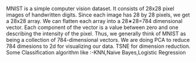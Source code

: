 MNIST is a simple computer vision dataset. It consists of 28x28 pixel images of handwritten digits.
Since each image has 28 by 28 pixels, we get a 28x28 array. We can flatten each array into a 28∗28=784 dimensional vector. 
Each component of the vector is a value between zero and one describing the intensity of the pixel.
Thus, we generally think of MNIST as being a collection of 784-dimensional vectors.
We are doing PCA to reduce 784 dimesions to 2d for visualizing our data.
TSNE for dimension reduction.
Some Classification algorithm like :-KNN,Naive Bayes,Logistic Regression
